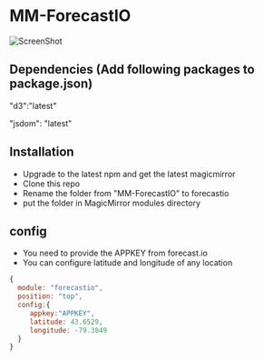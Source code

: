 # MM-ForecastIO

![ScreenShot](https://raw.github.com/hemanthsagarb/MM-ForecastIO/master/look.png)

## Dependencies (Add following packages to package.json)

"d3":"latest"

"jsdom": "latest"

## Installation
- Upgrade to the latest npm and get the latest magicmirror
- Clone this repo
- Rename the folder from "MM-ForecastIO" to forecastio
- put the folder in MagicMirror modules directory

## config

- You need to provide the APPKEY from forecast.io
- You can configure latitude and longitude of any location

````javascript
{
  module: "forecastio",
  position: "top",
  config:{
     appkey:"APPKEY",    
     latitude: 43.6529,
     longitude: -79.3849
  }
}
````


